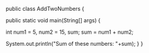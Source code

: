 public class AddTwoNumbers {

public static void main(String[] args) {

  int num1 = 5, num2 = 15, sum;
  sum = num1 + num2;

  System.out.println("Sum of these numbers: "+sum);
} }
